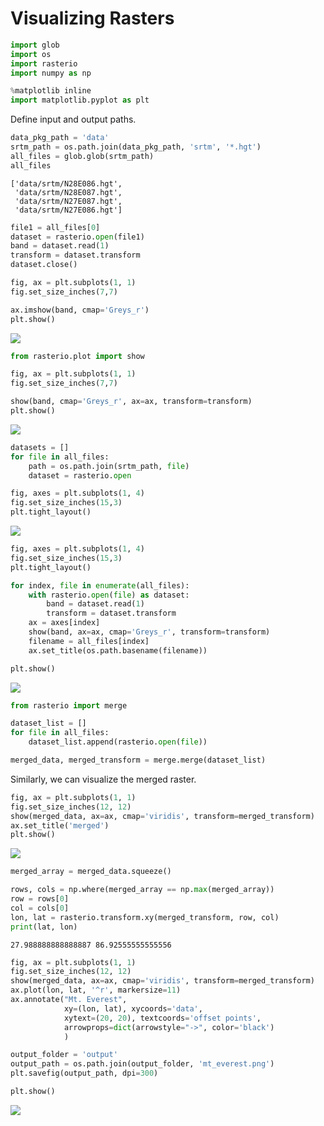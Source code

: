 # Visualizing Rasters


```python
import glob
import os
import rasterio
import numpy as np

%matplotlib inline
import matplotlib.pyplot as plt
```

Define input and output paths.


```python
data_pkg_path = 'data'
srtm_path = os.path.join(data_pkg_path, 'srtm', '*.hgt')
all_files = glob.glob(srtm_path)
all_files
```




    ['data/srtm/N28E086.hgt',
     'data/srtm/N28E087.hgt',
     'data/srtm/N27E087.hgt',
     'data/srtm/N27E086.hgt']




```python
file1 = all_files[0]
dataset = rasterio.open(file1)
band = dataset.read(1)
transform = dataset.transform
dataset.close()
```


```python
fig, ax = plt.subplots(1, 1)
fig.set_size_inches(7,7)

ax.imshow(band, cmap='Greys_r')
plt.show()
```


    
![](07_visualizing_rasters_files/07_visualizing_rasters_5_0.png)
    



```python
from rasterio.plot import show

fig, ax = plt.subplots(1, 1)
fig.set_size_inches(7,7)

show(band, cmap='Greys_r', ax=ax, transform=transform)
plt.show()
```


    
![](07_visualizing_rasters_files/07_visualizing_rasters_6_0.png)
    



```python
datasets = []
for file in all_files:
    path = os.path.join(srtm_path, file)
    dataset = rasterio.open
```


```python
fig, axes = plt.subplots(1, 4)
fig.set_size_inches(15,3)
plt.tight_layout()
```


    
![](07_visualizing_rasters_files/07_visualizing_rasters_8_0.png)
    



```python
fig, axes = plt.subplots(1, 4)
fig.set_size_inches(15,3)
plt.tight_layout()

for index, file in enumerate(all_files):
    with rasterio.open(file) as dataset:
        band = dataset.read(1)
        transform = dataset.transform
    ax = axes[index]
    show(band, ax=ax, cmap='Greys_r', transform=transform)
    filename = all_files[index]
    ax.set_title(os.path.basename(filename))

plt.show()
```


    
![](07_visualizing_rasters_files/07_visualizing_rasters_9_0.png)
    



```python
from rasterio import merge

dataset_list = []
for file in all_files:
    dataset_list.append(rasterio.open(file))

merged_data, merged_transform = merge.merge(dataset_list)
```

Similarly, we can visualize the merged raster.


```python
fig, ax = plt.subplots(1, 1)
fig.set_size_inches(12, 12)
show(merged_data, ax=ax, cmap='viridis', transform=merged_transform)
ax.set_title('merged')
plt.show()
```


    
![](07_visualizing_rasters_files/07_visualizing_rasters_12_0.png)
    



```python
merged_array = merged_data.squeeze()
```


```python
rows, cols = np.where(merged_array == np.max(merged_array))
row = rows[0]
col = cols[0]
lon, lat = rasterio.transform.xy(merged_transform, row, col)
print(lat, lon)
```

    27.988888888888887 86.92555555555556



```python
fig, ax = plt.subplots(1, 1)
fig.set_size_inches(12, 12)
show(merged_data, ax=ax, cmap='viridis', transform=merged_transform)
ax.plot(lon, lat, '^r', markersize=11)
ax.annotate("Mt. Everest",
            xy=(lon, lat), xycoords='data',
            xytext=(20, 20), textcoords='offset points',
            arrowprops=dict(arrowstyle="->", color='black')
            )

output_folder = 'output'
output_path = os.path.join(output_folder, 'mt_everest.png')
plt.savefig(output_path, dpi=300)

plt.show()
```


    
![](07_visualizing_rasters_files/07_visualizing_rasters_15_0.png)
    



```python

```
